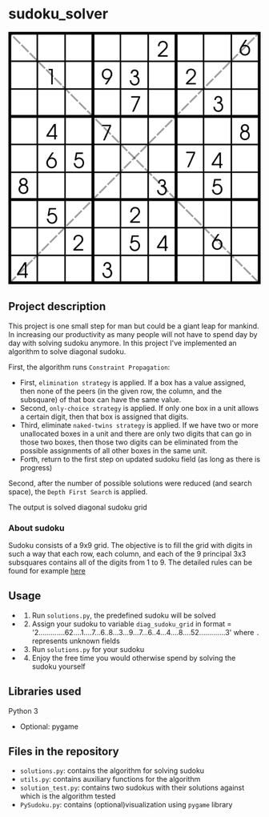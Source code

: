 # sudoku_solver
![Sudoku](sudoku_diagonal.png)

## Project description
This project is one small step for man but could be a giant leap for mankind. In increasing our productivity as many people will not have to spend day by day with solving sudoku anymore.
In this project I've implemented an algorithm to solve diagonal sudoku.

First, the algorithm runs `Constraint Propagation`:
- First, `elimination strategy` is applied. If a box has a value assigned, then none of the peers (in the given row, the column, and the subsquare) of that box can have the same value.
- Second, `only-choice strategy` is applied. If only one box in a unit allows a certain digit, then that box is assigned that digits.
- Third, eliminate `naked-twins strategy` is applied. If we have two or more unallocated boxes in a unit and there are only two digits that can go in those two boxes, then those two digits can be eliminated from the possible assignments of all other boxes in the same unit.
- Forth, return to the first step on updated sudoku field (as long as there is progress)

Second, after the number of possible solutions were reduced (and search space), the `Depth First Search` is applied.

The output is solved diagonal sudoku grid 

### About sudoku
Sudoku consists of a 9x9 grid. The objective is to fill the grid with digits in such a way that each row, each column, and each of the 9 principal 3x3 subsquares contains all of the digits from 1 to 9. The detailed rules can be found for example [here](https://www.conceptispuzzles.com/index.aspx?uri=puzzle/sudoku/rules)

## Usage
- 1. Run `solutions.py`, the predefined sudoku will be solved
- 2. Assign your sudoku to variable `diag_sudoku_grid` in format  = '2.............62....1....7...6..8...3...9...7...6..4...4....8....52.............3' where `.` represents unknown fields
- 3. Run `solutions.py` for your sudoku
- 4. Enjoy the free time you would otherwise spend by solving the sudoku yourself

## Libraries used
Python 3
- Optional: pygame

## Files in the repository
- `solutions.py`: contains the algorithm for solving sudoku
- `utils.py`: contains auxiliary functions for the algorithm
- `solution_test.py`: contains two sudokus with their solutions against which is the algorithm tested
- `PySudoku.py`: contains (optional)visualization using `pygame` library 

 
